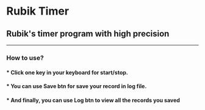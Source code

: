 # Rubik Timer
## Rubik's timer program with high precision
---
### **How to use?**

#### * Click **one key** in your keyboard for **start/stop**.
#### * You can use **Save** btn for save your record in log file.
#### * And finally, you can use **Log** btn to view all the records you saved

